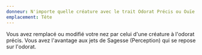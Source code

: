 ```yaml
---
donneur: N'importe quelle créature avec le trait Odorat Précis ou Ouïe et Odorat Précis
emplacement: Tête
---
```

Vous avez remplacé ou modifié votre nez par celui d'une créature à l'odorat précis. Vous avez l'avantage aux jets de Sagesse (Perception) qui se repose sur l'odorat.